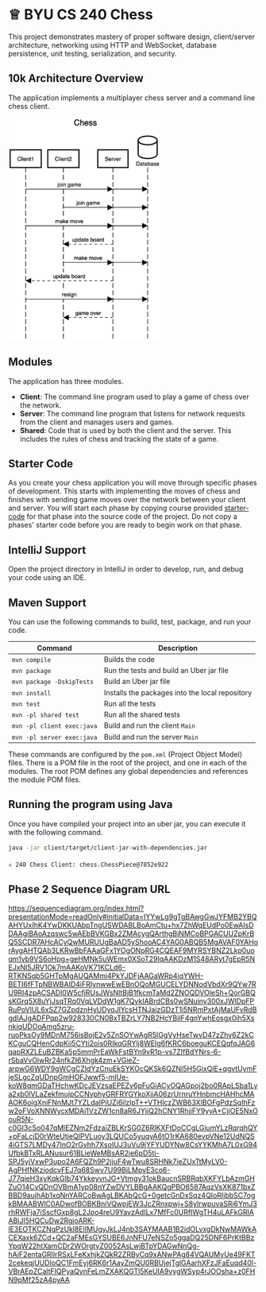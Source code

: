 # ♕ BYU CS 240 Chess

This project demonstrates mastery of proper software design, client/server architecture, networking using HTTP and WebSocket, database persistence, unit testing, serialization, and security.

## 10k Architecture Overview

The application implements a multiplayer chess server and a command line chess client.

[![Sequence Diagram](10k-architecture.png)](https://sequencediagram.org/index.html#initialData=C4S2BsFMAIGEAtIGckCh0AcCGAnUBjEbAO2DnBElIEZVs8RCSzYKrgAmO3AorU6AGVIOAG4jUAEyzAsAIyxIYAERnzFkdKgrFIuaKlaUa0ALQA+ISPE4AXNABWAexDFoAcywBbTcLEizS1VZBSVbbVc9HGgnADNYiN19QzZSDkCrfztHFzdPH1Q-Gwzg9TDEqJj4iuSjdmoMopF7LywAaxgvJ3FC6wCLaFLQyHCdSriEseSm6NMBurT7AFcMaWAYOSdcSRTjTka+7NaO6C6emZK1YdHI-Qma6N6ss3nU4Gpl1ZkNrZwdhfeByy9hwyBA7mIT2KAyGGhuSWi9wuc0sAI49nyMG6ElQQA)

## Modules

The application has three modules.

- **Client**: The command line program used to play a game of chess over the network.
- **Server**: The command line program that listens for network requests from the client and manages users and games.
- **Shared**: Code that is used by both the client and the server. This includes the rules of chess and tracking the state of a game.

## Starter Code

As you create your chess application you will move through specific phases of development. This starts with implementing the moves of chess and finishes with sending game moves over the network between your client and server. You will start each phase by copying course provided [starter-code](starter-code/) for that phase into the source code of the project. Do not copy a phases' starter code before you are ready to begin work on that phase.

## IntelliJ Support

Open the project directory in IntelliJ in order to develop, run, and debug your code using an IDE.

## Maven Support

You can use the following commands to build, test, package, and run your code.

| Command                    | Description                                     |
| -------------------------- | ----------------------------------------------- |
| `mvn compile`              | Builds the code                                 |
| `mvn package`              | Run the tests and build an Uber jar file        |
| `mvn package -DskipTests`  | Build an Uber jar file                          |
| `mvn install`              | Installs the packages into the local repository |
| `mvn test`                 | Run all the tests                               |
| `mvn -pl shared test`      | Run all the shared tests                        |
| `mvn -pl client exec:java` | Build and run the client `Main`                 |
| `mvn -pl server exec:java` | Build and run the server `Main`                 |

These commands are configured by the `pom.xml` (Project Object Model) files. There is a POM file in the root of the project, and one in each of the modules. The root POM defines any global dependencies and references the module POM files.

## Running the program using Java

Once you have compiled your project into an uber jar, you can execute it with the following command.

```sh
java -jar client/target/client-jar-with-dependencies.jar

♕ 240 Chess Client: chess.ChessPiece@7852e922
```


## Phase 2 Sequence Diagram URL
https://sequencediagram.org/index.html?presentationMode=readOnly#initialData=IYYwLg9gTgBAwgGwJYFMB2YBQAHYUxIhK4YwDKKUAbpTngUSWDABLBoAmCtu+hx7ZhWqEUdPo0EwAIsDDAAgiBAoAzqswc5wAEbBVKGBx2ZMAcygQArthgBiNMCoBPGACUUZpKrBQ5SCDR7AHcACyQwMURUUgBaAD5yShooAC4YAG0ABQB5MgAVAF0YAHorAygAHTQAb3LKRwBbFAAaGFx1YOgONpRG4CQEAF9MYRSYBNZ2Lkp0uoqm1vb9VS6oHpg+geHMNk5uWEmx0XSoT29IqAAKDzM1S48ARyt7gEpR5NEJxNl5JRV1Ok7mAAKoVK71KCLd6-RTKNSqb5GHTpMgAUQAMmi4PkYJDFjAAGaWRp4iqYWH-BETI6fFTpNBWBAID4iFRIynwwEwEBnOQoMGUCELYDNNodVbdXr9QYw7RU9RI4zpACSADl0W5cfjRUsJWsNltBjB1fkcmTaMd2ZNOQDVOleSh+QorGBQsKGrq5X8uYjJsqTRq0VqLVDdW1gK7QvkIABrdCBs0wSNuiny300xJWlDpFPRuPoVlUL6xSZ7GZpdznHyUDyqJlYcsHTNJaizGDzT1i5NRmPxtAjMaUFvRdBgdIAJgADFPqp2w928330CN0BxTBZrLY7NB2HcYBiIF4gnYwhEosgx0ih5XsnkiqUDOoAmg5zru-ruoPksOy9MDnM756isBojE2v5ZnSOYwAgR5IGgVyHseTwvD47zZhy6Z2kCKCguCQHenCdpKii5CYti2ois0RIkqGRYlj8WEIg6fKRC6boeguKCEQqfqJAG6qapRXZLEuBZBKa5p5mmPrEaWkFstBYn9vR1p-vs7ZIfBdYNrs-6-rSbaVvOiwRr24nfkZI6Xhgk4zm+VGieZ-arpwG6WDY9gWCgCZIdYzCnuEkSYKOcQKSk6QZNI5H5GixQlE+qgvtUymFjeSLgcZqUDnpGmHOFJwwf5-mIUe-koW8qmGDaTHchwKDcJEVzsaEPEZv6pFuGiACyOQAGpoj2bo0RApLSba1Lya2xb0lVLaZekfmujpCCNvphyGRFRYGYkoXjjA06zrUrnruYHnbmcHAHhcMAAOK6oigXniFNnMJt7YZLdaIPiUZi6ilzlpT++VTHlczZWB63XlBOFgPdzSqIhFzw2oFVoXNNWycxMDAi1VzZW1cn8aR6JYjiQ2hCNY1RhjjFY9yyA+CjiOE5NxOouR5N-c0GI3cSo047qMlEZNm2FdzaiZBLKrSG0Z6RIKXFtDoCCgLGiumYLzRqrqhQY+pFaLcjD0rWteUtjeQIPVLuoy3LQUCo5yuqyA6tO1rKA680evpVNe12UdNQS4iGTS7LMDy47InO2rGvhh7XsoIUJ3uVu9jYFYUDYNw8CsYYKMhA7L0xG94UfbkBTxRLANusur61BLieWeMBsAR2je6pD5ti-SPJ5yjVxwP3upo2A6FQZh9P2jjuF4wTwu8SRHNk7ieZUxTtMyLV0-AgPHfNKziodcvFEJ7q68Swv7U99BjLMpvE3co6-J77qieH3xyKqkGIb74YkkeyvnJG+Vtmgy31okBaucnSRBRqbXKFYLbAzmGHZuO14CvQDnOVBmA1yp08nYZwDVYLBBgAAKQgPBO6587AqzVsXK871bxZBBD9aujhAb1xqNnYARCoBwAgLBKAbQcG+0getcGnDxSqz4QIoRIjbbSC7ogkBMAABWlC0ADwofBOBKBniVQwpjEW3JcZRnxpwj+S8yIrwpuvaSRi6YmJ3rhRWFja7iSscfGxp8gL2Jpo4reU9YavzAdILx7MfFc0URfIWgTH4uLAFkGRlAABiJI5HQCuDw2RgjoARK-lE3EOTKCZNgPzUkl8ElIMUgyJkLJ4nb3SAYMAAB1B2idOLvxgDkNwMAWkACEXaxk6ZCd+QC2aFMEsGYSUBE6JnNFU7eNSZo5ggaDQ25DNF6PrKtBBzYpqW22htXamCDr2WOrgtyZ0052AsLwjBTpYDAGwNnQg-hAiF2entaGRlIrRSxLFeKxhjkZQkR2ZRByCq9xANwPAg84VQAUMyUe49FKT2cekeqjUUDIoQC1FmEyj6RK6r1AayZmQU0RBUjejTglGAarhXFzJFaEuqd40l-VBrAEpZCaltFIQPyaQynFeLmZXAKQGTl5KeUIA9vygWSyp4rJOOsha+z0FHN9pMf25zA4pyAA